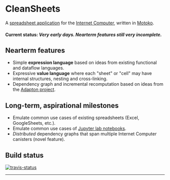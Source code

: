 
CleanSheets
===============================================

A [spreadsheet application](https://en.wikipedia.org/wiki/Spreadsheet) for the [Internet Computer](https://dfinity.org/faq/what-is-the-internet-computer), written in [Motoko](https://dfinity.org/faq/what-is-motoko).

#### Current status: _Very early days.  Nearterm features still very incomplete._

Nearterm features
------------------------
- Simple **expression language** based on ideas from existing functional and dataflow languages.
- Expressive **value language** where each "sheet" or "cell" may have internal structures, nesting and cross-linking.
- Dependency graph and incremental recomputation based on ideas from the [Adapton project](http://adapton.org).

Long-term, aspirational milestones
----------------------------------
- Emulate common use cases of existing spreadsheets (Excel, GoogleSheets, etc.).
- Emulate common use cases of [Jupyter lab notebooks](https://jupyter.org/).
- _Distributed_ dependency graphs that span multiple Internet Computer canisters (novel feature).

Build status
-------------

[![travis-status](https://travis-ci.org/matthewhammer/cleansheets.svg?branch=master)](https://travis-ci.org/matthewhammer/cleansheets)



-------------




